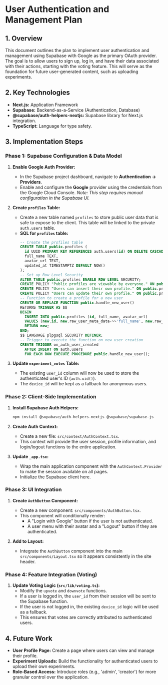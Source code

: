 # User Authentication and Management Plan

## 1. Overview

This document outlines the plan to implement user authentication and management using Supabase with Google as the primary OAuth provider. The goal is to allow users to sign up, log in, and have their data associated with their actions, starting with the voting feature. This will serve as the foundation for future user-generated content, such as uploading experiments.

## 2. Key Technologies

- **Next.js:** Application Framework
- **Supabase:** Backend-as-a-Service (Authentication, Database)
- **@supabase/auth-helpers-nextjs:** Supabase library for Next.js integration.
- **TypeScript:** Language for type safety.

## 3. Implementation Steps

### Phase 1: Supabase Configuration & Data Model

1.  **Enable Google Auth Provider:**
    - In the Supabase project dashboard, navigate to **Authentication -> Providers**.
    - Enable and configure the **Google** provider using the credentials from the Google Cloud Console.
      _Note: This step requires manual configuration in the Supabase UI._

2.  **Create `profiles` Table:**
    - Create a new table named `profiles` to store public user data that is safe to expose to the client. This table will be linked to the private `auth.users` table.
    - **SQL for `profiles` table:**
      ```sql
      -- Create the profiles table
      CREATE TABLE public.profiles (
        id UUID PRIMARY KEY REFERENCES auth.users(id) ON DELETE CASCADE,
        full_name TEXT,
        avatar_url TEXT,
        updated_at TIMESTAMPTZ DEFAULT NOW()
      );
      -- Set up Row Level Security
      ALTER TABLE public.profiles ENABLE ROW LEVEL SECURITY;
      CREATE POLICY "Public profiles are viewable by everyone." ON public.profiles FOR SELECT USING (true);
      CREATE POLICY "Users can insert their own profile." ON public.profiles FOR INSERT WITH CHECK (auth.uid() = id);
      CREATE POLICY "Users can update their own profile." ON public.profiles FOR UPDATE USING (auth.uid() = id);
      -- Function to create a profile for a new user
      CREATE OR REPLACE FUNCTION public.handle_new_user()
      RETURNS TRIGGER AS $$
      BEGIN
        INSERT INTO public.profiles (id, full_name, avatar_url)
        VALUES (new.id, new.raw_user_meta_data->>'full_name', new.raw_user_meta_data->>'avatar_url');
        RETURN new;
      END;
      $$ LANGUAGE plpgsql SECURITY DEFINER;
      -- Trigger to execute the function on new user creation
      CREATE TRIGGER on_auth_user_created
        AFTER INSERT ON auth.users
        FOR EACH ROW EXECUTE PROCEDURE public.handle_new_user();
      ```

3.  **Update `experiment_votes` Table:**
    - The existing `user_id` column will now be used to store the authenticated user's ID (`auth.uid()`).
    - The `device_id` will be kept as a fallback for anonymous users.

### Phase 2: Client-Side Implementation

1.  **Install Supabase Auth Helpers:**

    ```bash
    npm install @supabase/auth-helpers-nextjs @supabase/supabase-js
    ```

2.  **Create Auth Context:**
    - Create a new file: `src/context/AuthContext.tsx`.
    - This context will provide the user session, profile information, and login/logout functions to the entire application.

3.  **Update `_app.tsx`:**
    - Wrap the main application component with the `AuthContext.Provider` to make the session available on all pages.
    - Initialize the Supabase client here.

### Phase 3: UI Integration

1.  **Create `AuthButton` Component:**
    - Create a new component: `src/components/AuthButton.tsx`.
    - This component will conditionally render:
      - A "Login with Google" button if the user is not authenticated.
      - A user menu with their avatar and a "Logout" button if they are authenticated.

2.  **Add to Layout:**
    - Integrate the `AuthButton` component into the main `src/components/Layout.tsx` so it appears consistently in the site header.

### Phase 4: Feature Integration (Voting)

1.  **Update Voting Logic (`src/lib/voting.ts`):**
    - Modify the `upvote` and `downvote` functions.
    - If a user is logged in, the `user_id` from their session will be sent to the Supabase function.
    - If the user is not logged in, the existing `device_id` logic will be used as a fallback.
    - This ensures that votes are correctly attributed to authenticated users.

## 4. Future Work

- **User Profile Page:** Create a page where users can view and manage their profile.
- **Experiment Uploads:** Build the functionality for authenticated users to upload their own experiments.
- **Role-Based Access:** Introduce roles (e.g., 'admin', 'creator') for more granular control over the application.
